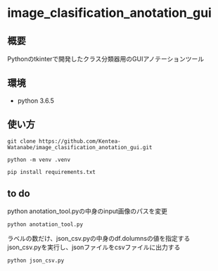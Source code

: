 # image_clasification_anotation_gui

## 概要
Pythonのtkinterで開発したクラス分類器用のGUIアノテーションツール

## 環境
* python 3.6.5

## 使い方
```
git clone https://github.com/Kentea-Watanabe/image_clasification_anotation_gui.git
```

```
python -m venv .venv
```

```
pip install requirements.txt
```

##  to do 
python anotation_tool.pyの中身のinput画像のパスを変更

```
python anotation_tool.py
```

ラベルの数だけ、json_csv.pyの中身のdf.dolumnsの値を指定する<br>
json_csv.pyを実行し、jsonファイルをcsvファイルに出力する<br>
```
python json_csv.py
```

